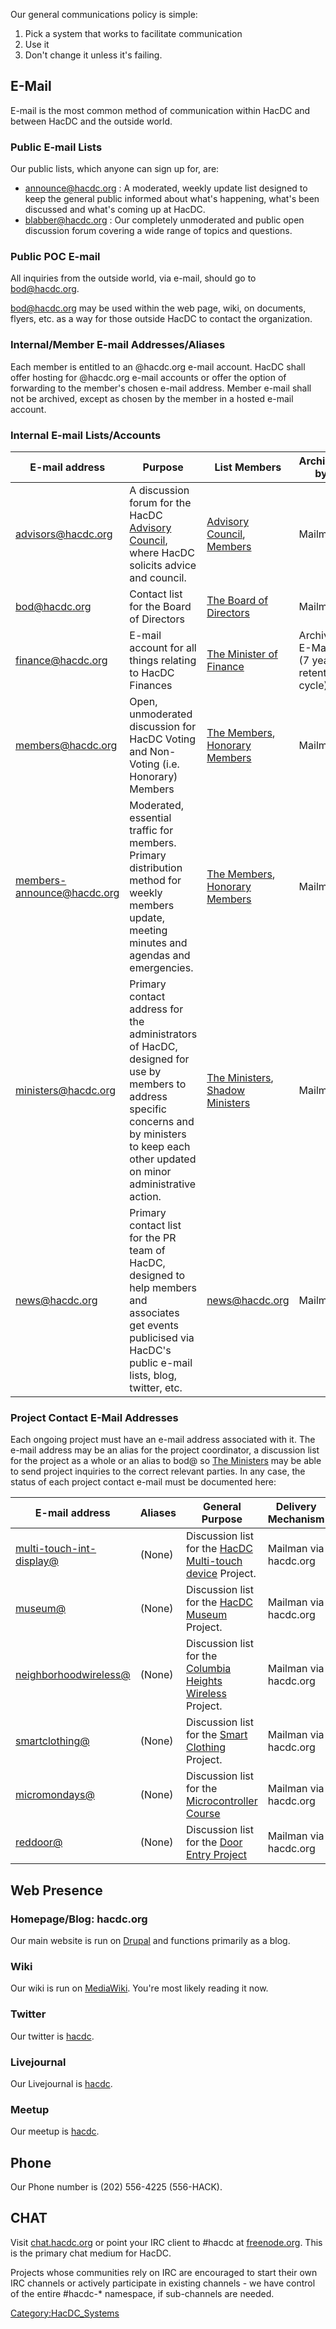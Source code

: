 Our general communications policy is simple:

1.  Pick a system that works to facilitate communication
2.  Use it
3.  Don't change it unless it's failing.

## E-Mail

E-mail is the most common method of communication within HacDC and
between HacDC and the outside world.

### Public E-mail Lists

Our public lists, which anyone can sign up for, are:

- [announce@hacdc.org](http://hacdc.org/mailman/listinfo/announce_hacdc.org)
  : A moderated, weekly update list designed to keep the general public
  informed about what's happening, what's been discussed and what's
  coming up at HacDC.
- [blabber@hacdc.org](http://hacdc.org/mailman/listinfo/blabber_hacdc.org)
  : Our completely unmoderated and public open discussion forum covering
  a wide range of topics and questions.

### Public POC E-mail

All inquiries from the outside world, via e-mail, should go to
[bod@hacdc.org](bod@hacdc.org "wikilink").

[bod@hacdc.org](bod@hacdc.org "wikilink") may be used within the web
page, wiki, on documents, flyers, etc. as a way for those outside HacDC
to contact the organization.

### Internal/Member E-mail Addresses/Aliases

Each member is entitled to an @hacdc.org e-mail account. HacDC shall
offer hosting for @hacdc.org e-mail accounts or offer the option of
forwarding to the member's chosen e-mail address. Member e-mail shall
not be archived, except as chosen by the member in a hosted e-mail
account.

### Internal E-mail Lists/Accounts

| E-mail address             | Purpose                                                                                                                                                                                       | List Members                                                                                           | Archived by                              |
|----------------------------|-----------------------------------------------------------------------------------------------------------------------------------------------------------------------------------------------|--------------------------------------------------------------------------------------------------------|------------------------------------------|
| advisors@hacdc.org         | A discussion forum for the HacDC [Advisory Council](Advisory_Council "wikilink"), where HacDC solicits advice and council.                                                                    | [Advisory Council](Advisory_Council "wikilink"), [Members](:Category:Members "wikilink")               | Mailman                                  |
| bod@hacdc.org              | Contact list for the Board of Directors                                                                                                                                                       | [The Board of Directors](:Category:BOD "wikilink")                                                     | Mailman                                  |
| finance@hacdc.org          | E-mail account for all things relating to HacDC Finances                                                                                                                                      | [The Minister of Finance](The_Minister_of_Finance "wikilink")                                          | Archived E-Mail (7 year retention cycle) |
| members@hacdc.org          | Open, unmoderated discussion for HacDC Voting and Non-Voting (i.e. Honorary) Members                                                                                                          | [The Members](:Category:Members "wikilink"), [Honorary Members](:Category:Honorary_Members "wikilink") | Mailman                                  |
| members-announce@hacdc.org | Moderated, essential traffic for members. Primary distribution method for weekly members update, meeting minutes and agendas and emergencies.                                                 | [The Members](:Category:Members "wikilink"), [Honorary Members](:Category:Honorary_Members "wikilink") | Mailman                                  |
| ministers@hacdc.org        | Primary contact address for the administrators of HacDC, designed for use by members to address specific concerns and by ministers to keep each other updated on minor administrative action. | [The Ministers](The_Ministers "wikilink"), [Shadow Ministers](Shadow_Ministers "wikilink")             | Mailman                                  |
| news@hacdc.org             | Primary contact list for the PR team of HacDC, designed to help members and associates get events publicised via HacDC's public e-mail lists, blog, twitter, etc.                             | [news@hacdc.org](news@hacdc.org "wikilink")                                                            | Mailman                                  |

### Project Contact E-Mail Addresses

Each ongoing project must have an e-mail address associated with it. The
e-mail address may be an alias for the project coordinator, a discussion
list for the project as a whole or an alias to bod@ so [The
Ministers](The_Ministers "wikilink") may be able to send project
inquiries to the correct relevant parties. In any case, the status of
each project contact e-mail must be documented here:

| E-mail address                                                                                  | Aliases | General Purpose                                                                                    | Delivery Mechanism    | Archived? |
|-------------------------------------------------------------------------------------------------|---------|----------------------------------------------------------------------------------------------------|-----------------------|-----------|
| [multi-touch-int-display@](http://hacdc.org/mailman/listinfo/multi-touch-int-display_hacdc.org) | (None)  | Discussion list for the [HacDC Multi-touch device](HacDC_Multi-touch_device "wikilink") Project.   | Mailman via hacdc.org | Yes       |
| [museum@](http://hacdc.org/mailman/listinfo/museum_hacdc.org)                                   | (None)  | Discussion list for the [HacDC Museum](HacDC_Museum "wikilink") Project.                           | Mailman via hacdc.org | Yes       |
| [neighborhoodwireless@](http://hacdc.org/mailman/listinfo/neighborhoodwireless_hacdc.org)       | (None)  | Discussion list for the [Columbia Heights Wireless](Columbia_Heights_Wireless "wikilink") Project. | Mailman via hacdc.org | Yes       |
| [smartclothing@](http://hacdc.org/mailman/listinfo/smartclothing_hacdc.org)                     | (None)  | Discussion list for the [Smart Clothing](Smart_Clothing "wikilink") Project.                       | Mailman via hacdc.org | Yes       |
| [micromondays@](http://hacdc.org/mailman/listinfo/micromondays_hacdc.org)                       | (None)  | Discussion list for the [Microcontroller Course](Microcontroller_Course "wikilink")                | Mailman via hacdc.org | Yes       |
| [reddoor@](http://hacdc.org/mailman/listinfo/reddoor_hacdc.org)                                 | (None)  | Discussion list for the [Door Entry Project](Door_Entry_Project "wikilink")                        | Mailman via hacdc.org | Yes       |

## Web Presence

### Homepage/Blog: hacdc.org

Our main website is run on [Drupal](Wikipedia:Drupal "wikilink") and
functions primarily as a blog.

### Wiki

Our wiki is run on [MediaWiki](Wikipedia:MediaWiki "wikilink"). You're
most likely reading it now.

### Twitter

Our twitter is [hacdc](http://twitter.com/hacdc).

### Livejournal

Our Livejournal is [hacdc](http://hacdc.livejournal.com/).

### Meetup

Our meetup is [hacdc](http://www.meetup.com/hac-dc/).

## Phone

Our Phone number is (202) 556-4225 (556-HACK).

## CHAT

Visit [chat.hacdc.org](http://chat.hacdc.org) or point your IRC client
to \#hacdc at [freenode.org](irc://irc.freenode.org/hacdc). This is the
primary chat medium for HacDC.

Projects whose communities rely on IRC are encouraged to start their own
IRC channels or actively participate in existing channels - we have
control of the entire \#hacdc-\* namespace, if sub-channels are needed.

[Category:HacDC_Systems](Category:HacDC_Systems "wikilink")